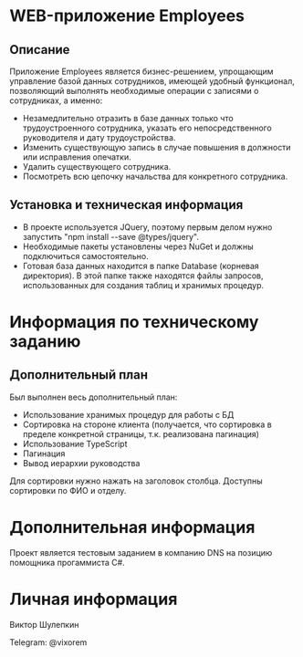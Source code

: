 # WEB-приложение Employees
## Описание
Приложение Employees является бизнес-решением, упрощающим управление базой данных сотрудников, имеющей удобный функционал, позволяющий выполнять необходимые операции с записями о сотрудниках, а именно: 
- Незамедлительно отразить в базе данных только что трудоустроенного сотрудника, указать его непосредственного руководителя и дату трудоустройства.
- Изменить существующую запись в случае повышения в должности или исправления опечатки.
- Удалить существующего сотрудника.
- Посмотреть всю цепочку начальства для конкретного сотрудника.

## Установка и техническая информация
- В проекте используется JQuery, поэтому первым делом нужно запустить "npm install --save @types/jquery".
- Необходимые пакеты установлены через NuGet и должны подключиться самостоятельно.
- Готовая база данных находится в папке Database (корневая директория). В этой папке также находятся файлы запросов, использованных для создания таблиц и хранимых процедур.

# Информация по техническому заданию
## Дополнительный план
Был выполнен весь дополнительный план:
- Использование хранимых процедур для работы с БД
- Сортировка на стороне клиента (получается, что сортировка в пределе конкретной страницы, т.к. реализована пагинация)
- Использование TypeScript
- Пагинация
- Вывод иерархии руководства

Для сортировки нужно нажать на заголовок столбца. Доступны сортировки по ФИО и отделу.
# Дополнительная информация
Проект является тестовым заданием в компанию DNS на позицию помощника прогаммиста C#.

# Личная информация
Виктор Шулепкин

Telegram: @vixorem
